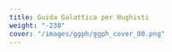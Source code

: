 ```yaml
---
title: Guida Galattica per Hughisti
weight: "-230"
cover: "/images/ggph/ggph_cover_00.png"
---
```


<br>

